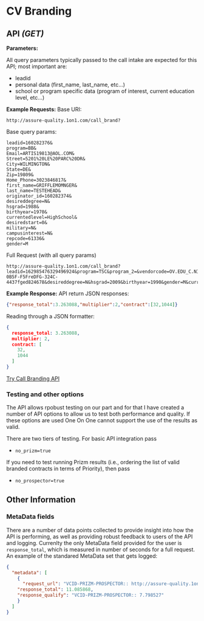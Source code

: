 # CV Branding

## API *(GET)*

**Parameters:**

All query parameters typically passed to the call intake are expected for this API; most important are:

- leadid
- personal data (first\_name, last\_name, etc...)
- school or program specific data (program of interest, current education level, etc...)


**Example Requests:**
Base URI:
```
http://assure-quality.1on1.com/call_brand?
```

Base query params:
```
leadid=160282376&
program=BB&
Email=ARTIS19813@AOL.COM&
Street=5201%20LE%20PARC%20DR&
City=WILMINGTON&
State=DE&
Zip=19809&
Home_Phone=3023846817&
first_name=GRIFFLEMOMNGER&
last_name=TESTEHEAD&
originator_id=160282374&
desireddegree=N&
hsgrad=1988&
birthyear=1970&
currentedlevel=HighSchool&
desiredstart=0&
military=N&
campusinterest=N&
repcode=61336&
gender=M
```

Full Request (with all query params)
```
http://assure-quality.1on1.com/call_brand?leadid=162985476329496924&program=TSC&program_2=&vendorcode=OV.EDU_C.NICCV_S.GENX_R.INC_M.CI&Email=SHRAMRAMPLE@GMAIL.COM&email_1=SHRAMRAMPLE@GMAIL.COM&Street=1509%20MORDOR%20ST&address_1=1509%20MORDOR%20ST&City=GRUMBLECAKES&State=UT&Zip=23222&Home_Phone=1234567891&Phone2=&Phone3=&first_name=GUBSUMPLER&last_name=SHRAMRAMPLE&originator_id=1689326543548329920&origin_tracking_code=&audit_id=DtreAA-0B5F-F5FreDFG-324C-4437fged824678&desireddegree=N&hsgrad=2009&birthyear=1990&gender=M&currentedlevel=HighSchool&desiredstart=0&military=N&edu_currently_enrolled_elsewhere=N&campusinterest=N&repcode=3333333&
```

**Example Response:**
API return JSON responses:
```json
{"response_total":3.263088,"multiplier":2,"contract":[32,1044]}
```

Reading through a JSON formatter:
```json
{
  response_total: 3.263088,
  multiplier: 2,
  contract: [
    32,
    1044
  ]
}
```

[Try Call Branding API](http://assure-quality.1on1.com/call_brand?no_prizm=true&no_leadid=true&leadid=162996924&status=Q&program=TSC&program_2=&vendorcode=OV.EDU_C.NICCV_S.GENX_R.INC_M.CI&Email=SHRAMRAMPLE@GMAIL.COM&email_1=SHRAMRAMPLE@GMAIL.COM&Street=1509%20MORDOR%20ST&address_1=1509%20MORDOR%20ST&City=GRUMBLECAKES&State=UT&Zip=23222&Home_Phone=1234567891&Phone2=&Phone3=&first_name=GUBSUMPLER&last_name=SHRAMRAMPLE&originator_id=168932648329920&origin_tracking_code=&audit_id=DAA-0B5F-F5FDFG-324C-4437824678&desireddegree=N&hsgrad=2009&birthyear=1990&gender=M&currentedlevel=HighSchool&desiredstart=0&military=N&edu_currently_enrolled_elsewhere=N&campusinterest=N&repcode=61729)

### Testing and other options
The API allows rpobust testing on our part and for that I have created a number of API options to allow us to test both performance and quality. If these options are used One On One cannot support the use of the results as valid.

There are two tiers of testing. For basic API integration pass 

- `no_prizm=true`

If you need to test running Prizm results (i.e., ordering the list of valid branded contracts in terms of Priority), then pass
- `no_prospector=true`

## Other Information
### MetaData fields
There are a number of data points collected to provide insight into how the API is performing, as well as providing robust feedback to users of the API and logging. Currenlty the only MetaData field provided for the user is `response_total`, which is measured in number of seconds for a full request. An example of the standared MetaData set that gets logged:

```json
{
  "metadata": [
    {
      "request_url": "VCID-PRIZM-PROSPECTOR:: http://assure-quality.1on1.com/call_brand?leadid=162954352543296924&program=TSC&program_2=&vendorcode=OV.EDU_C.NICCV_S.GENX_R.INC_M.CI&Email=SHRAMRAMPLE@GMAIL.COM&email_1=SHRAMRAMPLE@GMAIL.COM&Street=1509%20MORDOR%20ST&address_1=1509%20MORDOR%20ST&City=GRUMBLECAKES&State=UT&Zip=23222&Home_Phone=1234567891&Phone2=&Phone3=&first_name=GUBSUMPLER&last_name=SHRAMRAMPLE&originator_id=168932654325448329920&origin_tracking_code=&audit_id=D543AA-054fB5F-F5geFDFG-324C-44378rewt543224678&desireddegree=N&hsgrad=2009&birthyear=1990&gender=M&currentedlevel=HighSchool&desiredstart=0&military=N&edu_currently_enrolled_elsewhere=N&campusinterest=N&repcode=3333333&",
    "response_total": 11.085868,
    "response_qualify": "VCID-PRIZM-PROSPECTOR:: 7.798527"
    }
  ]
}
```
